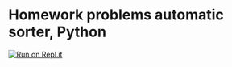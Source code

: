 # Homework problems automatic sorter, Python
[![Run on Repl.it](https://repl.it/badge/github/JoyeeChen/congenial-computing-machine)](https://repl.it/github/JoyeeChen/congenial-computing-machine)